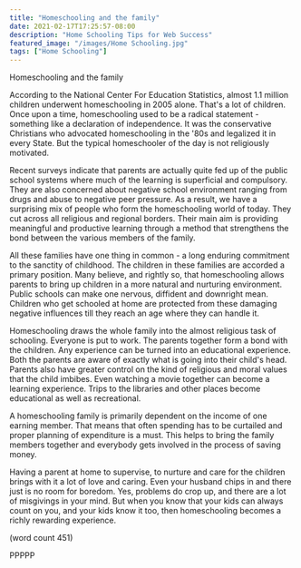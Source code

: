 ```yaml
---
title: "Homeschooling and the family"
date: 2021-02-17T17:25:57-08:00
description: "Home Schooling Tips for Web Success"
featured_image: "/images/Home Schooling.jpg"
tags: ["Home Schooling"]
---
```


Homeschooling and the family

According to the National Center For Education Statistics, almost 
1.1 million children underwent homeschooling in 2005 alone. That's 
a lot of children. Once upon a time, homeschooling used to be a 
radical statement - something like a declaration of independence. 
It was the conservative Christians who advocated homeschooling in 
the '80s and legalized it in every State. But the typical 
homeschooler of the day is not religiously motivated.

Recent surveys indicate that parents are actually quite fed up of 
the public school systems where much of the learning is 
superficial and compulsory. They are also concerned about negative 
school environment ranging from drugs and abuse to negative peer 
pressure. As a result, we have a surprising mix of people who form 
the homeschooling world of today. They cut across all religious 
and regional borders. Their main aim is providing meaningful and 
productive learning through a method that strengthens the bond 
between the various members of the family.

All these families have one thing in common - a long enduring 
commitment to the sanctity of childhood. The children in these 
families are accorded a primary position. Many believe, and 
rightly so, that homeschooling allows parents to bring up children 
in a more natural and nurturing environment. Public schools can 
make one nervous, diffident and downright mean. Children who get 
schooled at home are protected from these damaging negative 
influences till they reach an age where they can handle it.

Homeschooling draws the whole family into the almost religious 
task of schooling. Everyone is put to work. The parents together 
form a bond with the children. Any experience can be turned into 
an educational experience. Both the parents are aware of exactly 
what is going into their child's head. Parents also have greater 
control on the kind of religious and moral values that the child 
imbibes. Even watching a movie together can become a learning 
experience. Trips to the libraries and other places become 
educational as well as recreational. 

A homeschooling family is primarily dependent on the income of one 
earning member. That means that often spending has to be curtailed 
and proper planning of expenditure is a must. This helps to bring 
the family members together and everybody gets involved in the 
process of saving money. 

Having a parent at home to supervise, to nurture and care for the 
children brings with it a lot of love and caring. Even your 
husband chips in and there just is no room for boredom. Yes, 
problems do crop up, and there are a lot of misgivings in your 
mind. But when you know that your kids can always count on you, 
and your kids know it too, then homeschooling becomes a richly 
rewarding experience. 

(word count 451)

PPPPP

